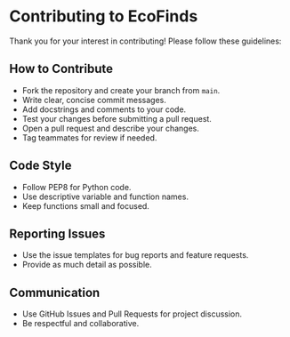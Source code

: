 # Contributing to EcoFinds

Thank you for your interest in contributing! Please follow these guidelines:

## How to Contribute
- Fork the repository and create your branch from `main`.
- Write clear, concise commit messages.
- Add docstrings and comments to your code.
- Test your changes before submitting a pull request.
- Open a pull request and describe your changes.
- Tag teammates for review if needed.

## Code Style
- Follow PEP8 for Python code.
- Use descriptive variable and function names.
- Keep functions small and focused.

## Reporting Issues
- Use the issue templates for bug reports and feature requests.
- Provide as much detail as possible.

## Communication
- Use GitHub Issues and Pull Requests for project discussion.
- Be respectful and collaborative.
